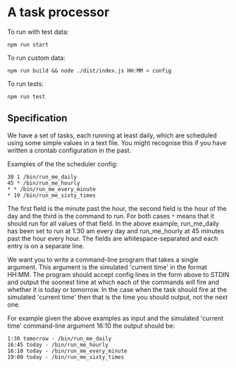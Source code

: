 # A task processor

To run with test data:
```
npm run start
```

To run custom data:
```
npm run build && node ./dist/index.js HH:MM < config
```

To run tests:
```
npm run test
```

## Specification
We have a set of tasks, each running at least daily, which are scheduled using some simple
values in a text file. You might recognise this if you have written a crontab configuration in the
past.

Examples of the the scheduler config:
```
30 1 /bin/run_me_daily
45 * /bin/run_me_hourly
* * /bin/run_me_every_minute
* 19 /bin/run_me_sixty_times
```

The first field is the minute past the hour, the second field is the hour of the day and the third is
the command to run. For both cases `*` means that it should run for all values of that field. In the
above example, run_me_daily has been set to run at 1:30 am every day and run_me_hourly at
45 minutes past the hour every hour. The fields are whitespace-separated and each entry is on
a separate line.

We want you to write a command-line program that takes a single argument. This argument is
the simulated 'current time' in the format HH:MM. The program should accept config lines in the
form above to STDIN and output the soonest time at which each of the commands will fire and
whether it is today or tomorrow. In the case when the task should fire at the simulated 'current
time' then that is the time you should output, not the next one.

For example given the above examples as input and the simulated 'current time' command-line
argument 16:10 the output should be:
```
1:30 tomorrow - /bin/run_me_daily
16:45 today - /bin/run_me_hourly
16:10 today - /bin/run_me_every_minute
19:00 today - /bin/run_me_sixty_times
```
